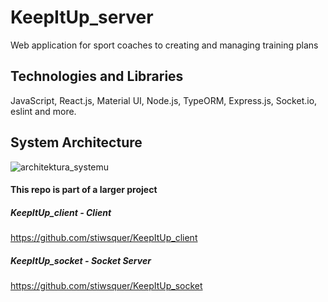 # KeepItUp_server

Web application for sport coaches to creating and managing training plans

## Technologies and Libraries
JavaScript, React.js, Material UI, Node.js, TypeORM, Express.js, Socket.io, eslint and more.

## System Architecture
![architektura_systemu](https://user-images.githubusercontent.com/50952730/143244210-3008e671-7559-4fb2-8ab7-8314fd899a50.png)

#### This repo is part of a larger project

##### KeepItUp_client - Client
https://github.com/stiwsquer/KeepItUp_client

##### KeepItUp_socket - Socket Server
https://github.com/stiwsquer/KeepItUp_socket


